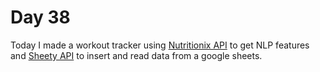 Day 38
===============================================================================

Today I made a workout tracker using [Nutritionix API](https://developer.nutritionix.com/)
to get NLP features and [Sheety API](https://sheety.co/) to insert and read data from a
google sheets.
